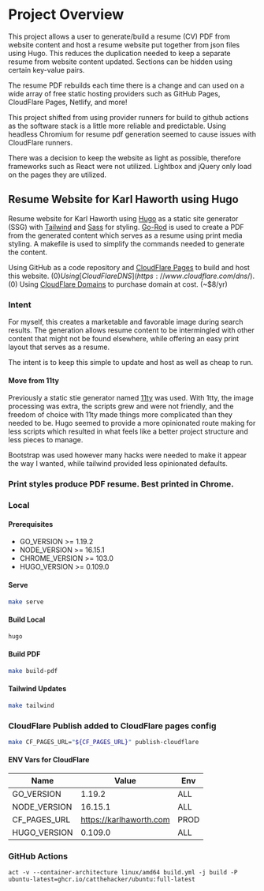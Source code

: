 # Project Overview

This project allows a user to generate/build a resume (CV) PDF from website content and host a resume website put together from json files using Hugo. This reduces the duplication needed to keep a separate resume from website content updated. Sections can be hidden using certain key-value pairs. 

The resume PDF rebuilds each time there is a change and can used on a wide array of free static hosting providers such as GitHub Pages, CloudFlare Pages, Netlify, and more!

This project shifted from using provider runners for build to github actions as the software stack is a little more reliable and predictable. Using headless Chromium for resume pdf generation seemed to cause issues with CloudFlare runners. 

There was a decision to keep the website as light as possible, therefore frameworks such as React were not utilized. Lightbox and jQuery only load on the pages they are utilized. 

## Resume Website for Karl Haworth using Hugo

Resume website for Karl Haworth using [Hugo](http://gohugo.io) as a static site generator (SSG) with [Tailwind](http://tailwindcss.com) and [Sass](https://sass-lang.com) for styling. [Go-Rod](http://go-rod.github.io) is used to create a PDF from the generated content which serves as a resume using print media styling. A makefile is used to simplify the commands needed to generate the content.

Using GitHub as a code repository and [CloudFlare Pages](https://pages.cloudflare.com) to build and host this website. ($0)
Using [CloudFlare DNS](https://www.cloudflare.com/dns/). ($0)
Using [CloudFlare Domains](https://www.cloudflare.com/products/registrar/) to purchase domain at cost. (~$8/yr)

### Intent

For myself, this creates a marketable and favorable image during search results. The generation allows resume content to be intermingled with other content that might not be found elsewhere, while offering an easy print layout that serves as a resume.

The intent is to keep this simple to update and host as well as cheap to run.

#### Move from 11ty

Previously a static stie generator named [11ty](https://www.11ty.dev) was used. With 1tty, the image processing was extra, the scripts grew and were not friendly, and the freedom of choice with 11ty made things more complicated than they needed to be. Hugo seemed to provide a more opinionated route making for less scripts which resulted in what feels like a better project structure and less pieces to manage.

Bootstrap was used however many hacks were needed to make it appear the way I wanted, while tailwind provided less opinionated defaults.

### Print styles produce PDF resume. Best printed in Chrome.

### Local

#### Prerequisites

- GO_VERSION >= 1.19.2
- NODE_VERSION >= 16.15.1
- CHROME_VERSION >= 103.0
- HUGO_VERSION >= 0.109.0

#### Serve

```bash
make serve
```

#### Build Local

```bash
hugo
```

#### Build PDF

```bash
make build-pdf
```

#### Tailwind Updates

```bash
make tailwind
```

### CloudFlare Publish added to CloudFlare pages config

```bash
make CF_PAGES_URL="${CF_PAGES_URL}" publish-cloudflare
```

#### ENV Vars for CloudFlare

|Name|Value|Env|
|---|---|---|
|GO_VERSION|1.19.2|ALL|
|NODE_VERSION|16.15.1|ALL|
|CF_PAGES_URL|https://karlhaworth.com|PROD|
|HUGO_VERSION|0.109.0|ALL|

### GitHub Actions

```
act -v --container-architecture linux/amd64 build.yml -j build -P ubuntu-latest=ghcr.io/catthehacker/ubuntu:full-latest
```
